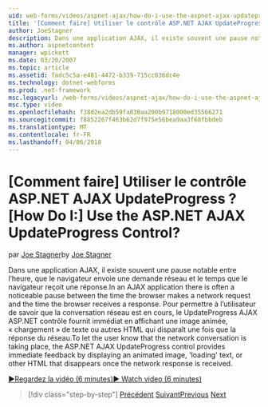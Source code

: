 ```yaml
---
uid: web-forms/videos/aspnet-ajax/how-do-i-use-the-aspnet-ajax-updateprogress-control
title: '[Comment faire] Utiliser le contrôle ASP.NET AJAX UpdateProgress ? | Microsoft Docs'
author: JoeStagner
description: Dans une application AJAX, il existe souvent une pause notable entre l’heure, que le navigateur envoie une demande réseau et le temps que le navigateur reçoit une réponse. T...
ms.author: aspnetcontent
manager: wpickett
ms.date: 03/20/2007
ms.topic: article
ms.assetid: fadc5c5a-e481-4472-b339-715cc036dc4e
ms.technology: dotnet-webforms
ms.prod: .net-framework
msc.legacyurl: /web-forms/videos/aspnet-ajax/how-do-i-use-the-aspnet-ajax-updateprogress-control
msc.type: video
ms.openlocfilehash: f38d2ea2db59fa830aa200b9718000ed35566271
ms.sourcegitcommit: f8852267f463b62d7f975e56bea9aa3f68fbbdeb
ms.translationtype: MT
ms.contentlocale: fr-FR
ms.lasthandoff: 04/06/2018
---
```

<a name="how-do-i-use-the-aspnet-ajax-updateprogress-control"></a><span data-ttu-id="1324e-105">[Comment faire] Utiliser le contrôle ASP.NET AJAX UpdateProgress ?</span><span class="sxs-lookup"><span data-stu-id="1324e-105">[How Do I:] Use the ASP.NET AJAX UpdateProgress Control?</span></span>
====================
<span data-ttu-id="1324e-106">par [Joe Stagner](https://github.com/JoeStagner)</span><span class="sxs-lookup"><span data-stu-id="1324e-106">by [Joe Stagner](https://github.com/JoeStagner)</span></span>

<span data-ttu-id="1324e-107">Dans une application AJAX, il existe souvent une pause notable entre l’heure, que le navigateur envoie une demande réseau et le temps que le navigateur reçoit une réponse.</span><span class="sxs-lookup"><span data-stu-id="1324e-107">In an AJAX application there is often a noticeable pause between the time the browser makes a network request and the time the browser receives a response.</span></span> <span data-ttu-id="1324e-108">Pour permettre à l’utilisateur de savoir que la conversation réseau est en cours, le UpdateProgress AJAX ASP.NET contrôle fournit immédiat en affichant une image animée, « chargement » de texte ou autres HTML qui disparaît une fois que la réponse du réseau.</span><span class="sxs-lookup"><span data-stu-id="1324e-108">To let the user know that the network conversation is taking place, the ASP.NET AJAX UpdateProgress control provides immediate feedback by displaying an animated image, 'loading' text, or other HTML that disappears once the network response is received.</span></span>

[<span data-ttu-id="1324e-109">&#9654;Regardez la vidéo (6 minutes)</span><span class="sxs-lookup"><span data-stu-id="1324e-109">&#9654; Watch video (6 minutes)</span></span>](https://channel9.msdn.com/Blogs/ASP-NET-Site-Videos/how-do-i-use-the-aspnet-ajax-updateprogress-control)

> [!div class="step-by-step"]
> <span data-ttu-id="1324e-110">[Précédent](how-do-i-implement-the-incremental-page-display-pattern-using-http-get-and-post.md)
> [Suivant](how-do-i-use-the-aspnet-ajax-history-control.md)</span><span class="sxs-lookup"><span data-stu-id="1324e-110">[Previous](how-do-i-implement-the-incremental-page-display-pattern-using-http-get-and-post.md)
[Next](how-do-i-use-the-aspnet-ajax-history-control.md)</span></span>
